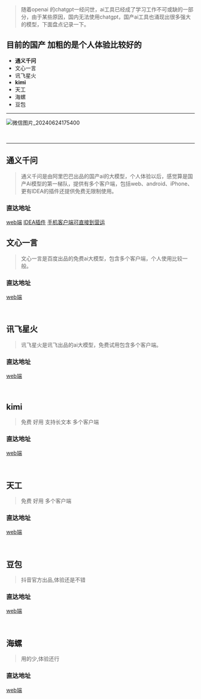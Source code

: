 > 随着openai 的chatgpt一经问世，ai工具已经成了学习工作不可或缺的一部分，由于某些原因，国内无法使用chatgpt，国产ai工具也涌现出很多强大的模型，下面盘点记录一下。

## 目前的国产 加粗的是个人体验比较好的

- **通义千问**
- 文心一言
- 讯飞星火
- **kimi**
- 天工
- 海螺
- 豆包
***
![微信图片_20240624175400](https://github.com/3195861980/3195861980.github.io/assets/38883647/be81568f-5dab-42cd-a2dc-3dc5ae7b9d45)

<br/>

 ***
## 通义千问

> 通义千问是由阿里巴巴出品的国产ai的大模型，个人体验以后，感觉算是国产Ai模型的第一梯队，提供有多个客户端，包括web、android、iPhone、更有IDEA的插件还提供免费无限制使用。

### 直达地址

[web端](https://tongyi.aliyun.com/)   [IDEA插件](https://plugins.jetbrains.com/plugin/17809-tongyi-lingma--your-ai-coding-assistant-type-less-code-more-)    [手机客户端可直接到营运](https://)
</br>
## 文心一言

> 文心一言是百度出品的免费ai大模型，包含多个客户端，个人使用比较一般。


### 直达地址

[web端](https://yiyan.baidu.com/)  

<br/>

## 讯飞星火

> 讯飞星火是讯飞出品的ai大模型，免费试用包含多个客户端。

### 直达地址 

[web端](https://xinghuo.xfyun.cn/)

<br/>

##  kimi

> 免费 好用 支持长文本 多个客户端

### 直达地址

[web端](https://kimi.moonshot.cn/)

<br/>

##  天工

>  免费 好用 多个客户端

### 直达地址

[web端](https://www.tiangong.cn/)

<br/>

## 豆包

> 抖音官方出品,体验还是不错

### 直达地址

[web端](https://www.doubao.com/)

<br/>

##  海螺

> 用的少,体验还行

### 直达地址

[web端](https://hailuoai.com/)



